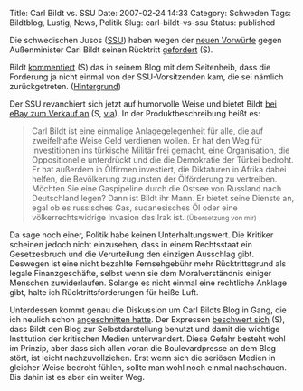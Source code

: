 Title: Carl Bildt vs. SSU
Date: 2007-02-24 14:33
Category: Schweden
Tags: Bildtblog, Lustig, News, Politik
Slug: carl-bildt-vs-ssu
Status: published

Die schwedischen Jusos ([SSU](http://www.ssu.se/)) haben wegen der
[neuen
Vorwürfe](http://www.fiket.de/2007/02/21/carl-bildt-der-kriegslobbyist/)
gegen Außenminister Carl Bildt seinen Rücktritt
[gefordert](http://www.politikerbloggen.se/2007/02/22/1123/) (S).

Bildt [kommentiert](http://carlbildt.wordpress.com/2007/02/22/avgatt/)
(S) das in seinem Blog mit dem Seitenheib, dass die Forderung ja nicht
einmal von der SSU-Vorsitzenden kam, die sei nämlich zurückgetreten.
([Hintergrund](http://www.fiket.de/2006/12/16/anna-sjoedin-tritt-zurueck/))

Der SSU revanchiert sich jetzt auf humorvolle Weise und bietet Bildt
[bei eBay zum Verkauf an](http://www.ebay.se/viItem?ItemId=250087324500)
(S,
[via](http://gudmundson.blogspot.com/2007/02/kul-ssu-sljer-bildt-p-ebay.html)).
In der Produktbeschreibung heißt es:

> Carl Bildt ist eine einmalige Anlagegelegenheit für alle, die auf
> zweifelhafte Weise Geld verdienen wollen. Er hat den Weg für
> Investitionen ins türkische Militär frei gemacht, eine Organisation,
> die Oppositionelle unterdrückt und die die Demokratie der Türkei
> bedroht. Er hat außerdem in Ölfirmen investiert, die Diktaturen in
> Afrika dabei helfen, die Bevölkerung zugunsten der Ölförderung zu
> vertreiben. Möchten Sie eine Gaspipeline durch die Ostsee von Russland
> nach Deutschland legen? Dann ist Bildt ihr Mann. Er bietet seine
> Dienste an, egal ob es russisches Gas, sudanesisches Öl oder eine
> völkerrechtswidrige Invasion des Irak ist. <small>(Übersetzung von
> mir)</small>

Da sage noch einer, Politik habe keinen Unterhaltungswert. Die Kritiker
scheinen jedoch nicht einzusehen, dass in einem Rechtsstaat ein
Gesetzesbruch und die Verurteilung den einzigen Ausschlag gibt. Deswegen
ist eine nicht bezahlte Fernsehgebühr mehr Rücktrittsgrund als legale
Finanzgeschäfte, selbst wenn sie dem Moralverständnis einiger Menschen
zuwiderlaufen. Solange es nicht einmal eine rechtliche Anklage gibt,
halte ich Rücktrittsforderungen für heiße Luft.

Unterdessen kommt genau die Diskussion um Carl Bildts Blog in Gang, die
ich neulich schon [angeschnitten
hatte](http://www.fiket.de/2007/02/05/carl-bildts-blog/). Der Expressen
[beschwert sich](http://expressen.se/index.jsp?a=891209) (S), dass Bildt
den Blog zur Selbstdarstellung benutzt und damit die wichtige
Institution der kritischen Medien unterwandert. Diese Gefahr besteht
wohl im Prinzip, aber dass sich allen voran die Boulevardpresse an dem
Blog stört, ist leicht nachzuvollziehen. Erst wenn sich die seriösen
Medien in gleicher Weise bedroht fühlen, sollte man wohl noch einmal
nachschauen. Bis dahin ist es aber ein weiter Weg.

